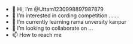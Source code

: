 - 👋 Hi, I’m @Uttam1230998897987879
- 👀 I’m interested in cording competition ....... 
- 🌱 I’m currently learning rama unversity kanpur
- 💞️ I’m looking to collaborate on ...
- 📫 How to reach me 

<!---
Uttam1230998897987879/Uttam1230998897987879 is a ✨ special ✨ repository because its `README.md` (this file) appears on your GitHub profile.
You can click the Preview link to take a look at your changes.
--->
